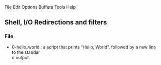 File Edit Options Buffers Tools Help                                                         
## Shell, I/O Redirections and filters
### File
* 0-hello_world : a script that prints “Hello, World”, followed by a new line to the standar\
d output.